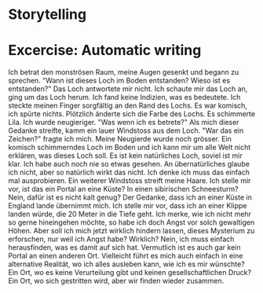 # Storytelling

# Excercise: Automatic writing
Ich betrat den monströsen Raum, meine Augen gesenkt und begann zu sprechen. "Wann ist dieses Loch im Boden entstanden? Wieso ist es entstanden?" Das Loch antwortete mir nicht. Ich schaute mir das Loch an, ging um das Loch herum. Ich fand keine Indizien, was es bedeutete. Ich steckte meinen Finger sorgfältig an den Rand des Lochs. Es war komisch, ich spürte nichts. Plötzlich änderte sich die Farbe des Lochs. Es schimmerte Lila. Ich wurde neugieriger. "Was wenn ich es betrete?" Als mich dieser Gedanke streifte, kamm ein lauer Windstoss aus dem Loch. "War das ein Zeichen?" fragte ich mich. Meine Neugierde wurde noch grösser. Ein komisch schimmerndes Loch im Boden und ich kann mir um alle Welt nicht erklären, was dieses Loch soll. Es ist kein natürliches Loch, soviel ist mir klar. Ich habe auch noch nie so etwas gesehen. An übernatürliches glaube ich nicht, aber so natürlich wirkt das nicht. Ich denke ich muss das einfach mal ausprobieren. Ein weiterer Windstoss streift meine Haare. Ich stelle mir vor, ist das ein Portal an eine Küste? In einen sibirischen Schneesturm? Nein, dafür ist es nicht kalt genug? Der Gedanke, dass ich an einer Küste in England lande übernimmt mich. Ich stelle mir vor, dass ich an einer Klippe landen würde, die 20 Meter in die Tiefe geht. Ich merke, wie ich nicht mehr so gerne hineingehen möchte, so habe ich doch Angst vor solch gewaltigen Höhen. Aber soll ich mich jetzt wirklich hindern lassen, dieses Mysterium zu erforschen, nur weil ich Angst habe? Wirklich? Nein, ich muss einfach herausfinden, was es damit auf sich hat. Vermutlich ist es auch gar kein Portal an einen anderen Ort. Vielleicht führt es mich auch einfach in eine alternative Realität, wo ich alles ausleben kann, wie ich es mir wünschte? Ein Ort, wo es keine Verurteilung gibt und keinen gesellschaftlichen Druck? Ein Ort, wo sich gestritten wird, aber wir finden wieder zusammen.